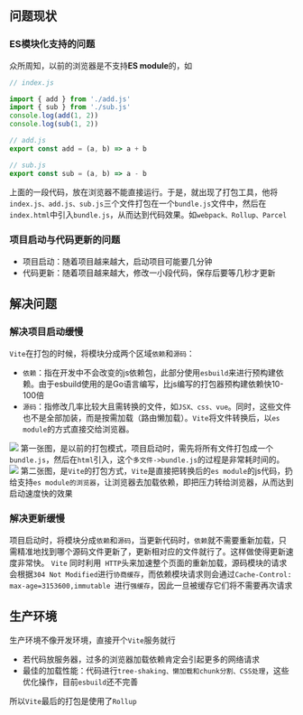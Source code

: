 ## 问题现状
### ES模块化支持的问题
众所周知，以前的浏览器是不支持**ES module**的，如
```js
// index.js

import { add } from './add.js'
import { sub } from './sub.js'
console.log(add(1, 2))
console.log(sub(1, 2))

// add.js
export const add = (a, b) => a + b 

// sub.js
export const sub = (a, b) => a - b 
```
上面的一段代码，放在浏览器不能直接运行。于是，就出现了打包工具，他将`index.js、add.js、sub.js`三个文件打包在一个`bundle.js`文件中，然后在`index.html`中引入`bundle.js`，从而达到代码效果。如`webpack、Rollup、Parcel`
### 项目启动与代码更新的问题
- 项目启动：随着项目越来越大，启动项目可能要几分钟
- 代码更新：随着项目越来越大，修改一小段代码，保存后要等几秒才更新

## 解决问题
### 解决项目启动缓慢
`Vite`在打包的时候，将模块分成两个区域`依赖`和`源码`：
- `依赖`：指在开发中不会改变的js依赖包，此部分使用`esbuild`来进行预构建依赖。由于esbuild使用的是Go语言编写，比js编写的打包器预构建依赖快10-100倍
- `源码`：指修改几率比较大且需转换的文件，如`JSX、css、vue`。同时，这些文件也不是全部加装，而是按需加载（路由懒加载）。`Vite`将文件转换后，以`es module`的方式直接交给浏览器。

![](https://p3-juejin.byteimg.com/tos-cn-i-k3u1fbpfcp/a1d2df8227ed4640af5d3d2ddfb849e7~tplv-k3u1fbpfcp-watermark.awebp?)
第一张图，是以前的打包模式，项目启动时，需先将所有文件打包成一个`bundle.js`，然后在`html`引入，这个`多文件->bundle.js`的过程是非常耗时间的。
![](https://p6-juejin.byteimg.com/tos-cn-i-k3u1fbpfcp/3f56ff49a8704589ace3f3711fea5b10~tplv-k3u1fbpfcp-watermark.awebp?)
第二张图，是`Vite`的打包方式，`Vite`是直接把转换后的`es module`的js代码，扔给支持`es module的浏览器`，让浏览器去加载依赖，即把压力转给浏览器，从而达到启动速度快的效果

### 解决更新缓慢
项目启动时，将模块分成`依赖`和`源码`，当更新代码时，`依赖`就不需要重新加载，只需精准地找到哪个源码文件更新了，更新相对应的文件就行了。这样做使得更新速度非常快。
`Vite` 同时利用` HTTP`头来加速整个页面的重新加载，源码模块的请求会根据`304 Not Modified`进行`协商缓存`，而依赖模块请求则会通过`Cache-Control: max-age=3153600,immutable `进行`强缓存`，因此一旦被缓存它们将不需要再次请求
## 生产环境
生产环境不像开发环境，直接开个`Vite`服务就行
- 若代码放服务器，过多的浏览器加载依赖肯定会引起更多的网络请求
- 最佳的加载性能：代码进行`tree-shaking、懒加载和chunk分割、CSS处理`，这些优化操作，目前`esbuild`还不完善

所以`Vite`最后的打包是使用了`Rollup`